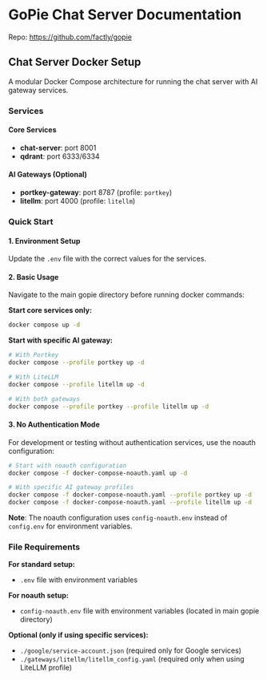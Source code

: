 # GoPie Chat Server Documentation

Repo: https://github.com/factly/gopie

## Chat Server Docker Setup

A modular Docker Compose architecture for running the chat server with AI gateway services.

### Services

#### Core Services

- **chat-server**: port 8001
- **qdrant**: port 6333/6334

#### AI Gateways (Optional)

- **portkey-gateway**: port 8787 (profile: `portkey`)
- **litellm**: port 4000 (profile: `litellm`)

### Quick Start

#### 1. Environment Setup

Update the `.env` file with the correct values for the services.

#### 2. Basic Usage

Navigate to the main gopie directory before running docker commands:

**Start core services only:**

```bash
docker compose up -d
```

**Start with specific AI gateway:**

```bash
# With Portkey
docker compose --profile portkey up -d

# With LiteLLM
docker compose --profile litellm up -d

# With both gateways
docker compose --profile portkey --profile litellm up -d
```

#### 3. No Authentication Mode

For development or testing without authentication services, use the noauth configuration:

```bash
# Start with noauth configuration
docker compose -f docker-compose-noauth.yaml up -d

# With specific AI gateway profiles
docker compose -f docker-compose-noauth.yaml --profile portkey up -d
docker compose -f docker-compose-noauth.yaml --profile litellm up -d
```

**Note**: The noauth configuration uses `config-noauth.env` instead of `config.env` for environment variables.

### File Requirements

**For standard setup:**

- `.env` file with environment variables

**For noauth setup:**

- `config-noauth.env` file with environment variables (located in main gopie directory)

**Optional (only if using specific services):**

- `./google/service-account.json` (required only for Google services)
- `./gateways/litellm/litellm_config.yaml` (required only when using LiteLLM profile)
